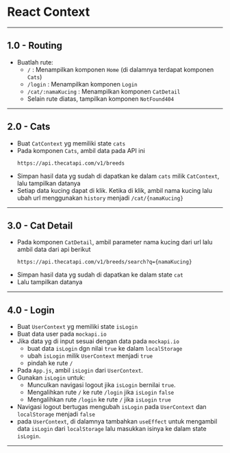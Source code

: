 # React Context

---
## 1.0 - Routing

- Buatlah rute:
  - `/` : Menampilkan komponen `Home` (di dalamnya terdapat komponen `Cats`)
  - `/login` : Menampilkan komponen `Login`
  - `/cat/:namaKucing` : Menampilkan komponen `CatDetail`
  - Selain rute diatas, tampilkan komponen `NotFound404`

---

## 2.0 - Cats

- Buat `CatContext` yg memiliki state `cats`
- Pada komponen `Cats`, ambil data pada API ini
  ```
  https://api.thecatapi.com/v1/breeds
  ```
- Simpan hasil data yg sudah di dapatkan ke dalam `cats` milik `CatContext`, lalu tampilkan datanya
- Setiap data kucing dapat di klik. Ketika di klik, ambil nama kucing lalu ubah url menggunakan `history` menjadi `/cat/{namaKucing}`

---

## 3.0 - Cat Detail

- Pada komponen `CatDetail`, ambil parameter nama kucing dari url lalu ambil data dari api berikut
  ```
  https://api.thecatapi.com/v1/breeds/search?q={namaKucing}
  ```
- Simpan hasil data yg sudah di dapatkan ke dalam state `cat`
- Lalu tampilkan datanya

---

## 4.0 - Login

- Buat `UserContext` yg memiliki state `isLogin`
- Buat data user pada `mockapi.io`
- Jika data yg di input sesuai dengan data pada `mockapi.io`
  - buat data `isLogin` dgn nilai `true` ke dalam `localStorage`
  - ubah `isLogin` milik `UserContext` menjadi `true`
  - pindah ke rute `/`
- Pada `App.js`, ambil `isLogin` dari `UserContext`.
- Gunakan `isLogin` untuk:
  - Munculkan navigasi logout jika `isLogin` bernilai `true`. 
  - Mengalihkan rute `/` ke rute `/login` jika `isLogin` `false`
  - Mengalihkan rute `/login` ke rute `/` jika `isLogin` `true`
- Navigasi logout bertugas mengubah `isLogin` pada `UserContext` dan `localStorage` menjadi `false`
- pada `UserContext`, di dalamnya tambahkan `useEffect` untuk mengambil data `isLogin` dari `localStorage` lalu masukkan isinya ke dalam state `isLogin`.

---


